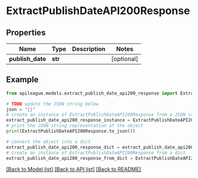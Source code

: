 # ExtractPublishDateAPI200Response


## Properties

Name | Type | Description | Notes
------------ | ------------- | ------------- | -------------
**publish_date** | **str** |  | [optional] 

## Example

```python
from apileague.models.extract_publish_date_api200_response import ExtractPublishDateAPI200Response

# TODO update the JSON string below
json = "{}"
# create an instance of ExtractPublishDateAPI200Response from a JSON string
extract_publish_date_api200_response_instance = ExtractPublishDateAPI200Response.from_json(json)
# print the JSON string representation of the object
print(ExtractPublishDateAPI200Response.to_json())

# convert the object into a dict
extract_publish_date_api200_response_dict = extract_publish_date_api200_response_instance.to_dict()
# create an instance of ExtractPublishDateAPI200Response from a dict
extract_publish_date_api200_response_from_dict = ExtractPublishDateAPI200Response.from_dict(extract_publish_date_api200_response_dict)
```
[[Back to Model list]](../README.md#documentation-for-models) [[Back to API list]](../README.md#documentation-for-api-endpoints) [[Back to README]](../README.md)


